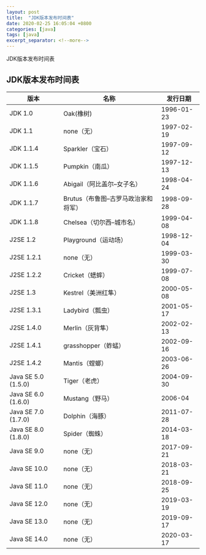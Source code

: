 ```yaml
---
layout: post
title:  "JDK版本发布时间表"
date: 2020-02-25 16:05:04 +0800
categories: [java]
tags: [java]
excerpt_separator: <!--more-->
---
```

JDK版本发布时间表
<!--more-->

## JDK版本发布时间表

| 版本                | 名称                              | 发行日期   |
|---------------------|----------------------------------|------------|
| JDK 1.0             | Oak(橡树)                         | 1996-01-23 |
| JDK 1.1             | none（无）                          | 1997-02-19 |
| JDK 1.1.4           | Sparkler（宝石）                    | 1997-09-12 |
| JDK 1.1.5           | Pumpkin（南瓜）                     | 1997-12-13 |
| JDK 1.1.6           | Abigail（阿比盖尔–女子名）          | 1998-04-24 |
| JDK 1.1.7           | Brutus（布鲁图–古罗马政治家和将军） | 1998-09-28 |
| JDK 1.1.8           | Chelsea（切尔西–城市名）            | 1999-04-08 |
| J2SE 1.2            | Playground（运动场）                | 1998-12-04 |
| J2SE 1.2.1          | none（无）                          | 1999-03-30 |
| J2SE 1.2.2          | Cricket（蟋蟀）                     | 1999-07-08 |
| J2SE 1.3            | Kestrel（美洲红隼）                 | 2000-05-08 |
| J2SE 1.3.1          | Ladybird（瓢虫）                    | 2001-05-17 |
| J2SE 1.4.0          | Merlin（灰背隼）                    | 2002-02-13 |
| J2SE 1.4.1          | grasshopper（蚱蜢）                 | 2002-09-16 |
| J2SE 1.4.2          | Mantis（螳螂）                      | 2003-06-26 |
| Java SE 5.0 (1.5.0) | Tiger（老虎）                       | 2004-09-30 |
| Java SE 6.0 (1.6.0) | Mustang（野马）                     | 2006-04    |
| Java SE 7.0 (1.7.0) | Dolphin（海豚）                     | 2011-07-28 |
| Java SE 8.0 (1.8.0) | Spider（蜘蛛）                      | 2014-03-18 |
| Java SE 9.0         | none（无）                          | 2017-09-21 |
| Java SE 10.0        | none（无）                          | 2018-03-21 |
| Java SE 11.0        | none（无）                          | 2018-09-25 |
| Java SE 12.0        | none（无）                          | 2019-03-19 |
| Java SE 13.0        | none（无）                          | 2019-09-17 |
| Java SE 14.0        | none（无）                          | 2020-03-17 |